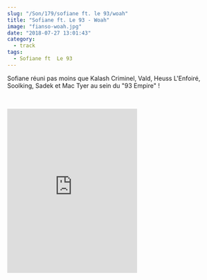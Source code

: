 ```yaml
--- 
slug: "/Son/179/sofiane ft. le 93/woah"
title: "Sofiane ft. Le 93 - Woah"
image: "fianso-woah.jpg"
date: "2018-07-27 13:01:43"
category:
  - track
tags:
  - Sofiane ft  Le 93
---
```

<p>Sofiane réuni pas moins que Kalash Criminel, Vald, Heuss L'Enfoiré, Soolking, Sadek et Mac Tyer au sein du "93 Empire" !</p><br/><p><iframe src="https://open.spotify.com/embed/track/196cSZjrDdgaJILT3cpfYl" width="300" height="380" frameborder="0" allowtransparency="true" allow="encrypted-media"></iframe></p>